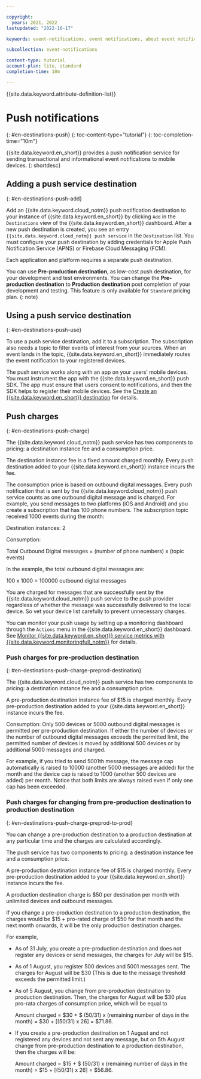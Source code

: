 ```yaml
---

copyright:
  years: 2021, 2022
lastupdated: "2022-10-17"

keywords: event-notifications, event notifications, about event notifications, destinations, push

subcollection: event-notifications

content-type: tutorial
account-plan: lite, standard
completion-time: 10m

---
```


{{site.data.keyword.attribute-definition-list}}

# Push notifications
{: #en-destinations-push}
{: toc-content-type="tutorial"}
{: toc-completion-time="10m"}

{{site.data.keyword.en_short}} provides a push notification service for sending transactional and informational event notifications to mobile devices.
{: shortdesc}

## Adding a push service destination
{: #en-destinations-push-add}

Add an {{site.data.keyword.cloud_notm}} push notification destination to your instance of {{site.data.keyword.en_short}} by clicking `Add` in the `Destinations` view of the {{site.data.keyword.en_short}} dashboard. After a new push destination is created, you see an entry `{{site.data.keyword.cloud_notm}} push service` in the `Destination` list. You must configure your push destination by adding credentials for Apple Push Notification Service (APNS) or Firebase Cloud Messaging (FCM).

Each application and platform requires a separate push destination.

You can use **Pre-production destination**, as low-cost push destination, for your development and test environments. You can change the **Pre-production destination** to **Production destination** post completion of your development and testing. This feature is only available for `Standard` pricing plan.
{: note}

## Using a push service destination
{: #en-destinations-push-use}

To use a push service destination, add it to a subscription. The subscription also needs a topic to filter events of interest from your sources. When an event lands in the topic, {{site.data.keyword.en_short}} immediately routes the event notification to your registered devices.

The push service works along with an app on your users' mobile devices. You must instrument the app with the {{site.data.keyword.en_short}} push SDK. The app must ensure that users consent to notifications, and then the SDK helps to register their mobile devices. See the [Create an {{site.data.keyword.en_short}} destination](/docs/event-notifications?topic=event-notifications-en-create-en-destination) for details.

## Push charges
{: #en-destinations-push-charge}

The {{site.data.keyword.cloud_notm}} push service has two components to pricing: a destination instance fee and a consumption price.

The destination instance fee is a fixed amount charged monthly. Every push destination added to your {{site.data.keyword.en_short}} instance incurs the fee.

The consumption price is based on outbound digital messages. Every push notification that is sent by the {{site.data.keyword.cloud_notm}} push service counts as one outbound digital message and is charged. For example, you send messages to two platforms (iOS and Android) and you create a subscription that has 100 phone numbers. The subscription topic received 1000 events during the month:

Destination instances: 2

Consumption:

Total Outbound Digital messages = (number of phone numbers) x (topic events)

In the example, the total outbound digital messages are:

100 x 1000 = 100000 outbound digital messages

You are charged for messages that are successfully sent by the {{site.data.keyword.cloud_notm}} push service to the push provider regardless of whether the message was successfully delivered to the local device. So vet your device list carefully to prevent unnecessary charges.

You can monitor your push usage by setting up a monitoring dashboard through the `Actions` menu in the {{site.data.keyword.en_short}} dashboard. See [Monitor {{site.data.keyword.en_short}} service metrics with {{site.data.keyword.monitoringfull_notm}}](/docs/event-notifications?topic=event-notifications-en-monitoring) for details.

### Push charges for pre-production destination
{: #en-destinations-push-charge-preprod-destination}

The {{site.data.keyword.cloud_notm}} push service has two components to pricing: a destination instance fee and a consumption price.

A pre-production destination instance fee of $15 is charged monthly. Every pre-production destination added to your {{site.data.keyword.en_short}} instance incurs the fee.

Consumption: Only 500 devices or 5000 outbound digital messages is permitted per pre-production destination. If either the number of devices or the number of outbound digital messages exceeds the permitted limit, the permitted number of devices is moved by additional 500 devices or by additional 5000 messages and charged.

For example, if you tried to send 5001th message, the message cap automatically is raised to 10000 (another 5000 messages are added) for the month and the device cap is raised to 1000 (another 500 devices are added) per month. Notice that both limits are always raised even if only one cap has been exceeded.

### Push charges for changing from pre-production destination to production destination
{: #en-destinations-push-charge-preprod-to-prod}

You can change a pre-production destination to a production destination at any particular time and the charges are calculated accordingly.

The push service has two components to pricing: a destination instance fee and a consumption price.

A pre-production destination instance fee of $15 is charged monthly. Every pre-production destination added to your {{site.data.keyword.en_short}} instance incurs the fee.

A production destination charge is $50 per destination per month with unlimited devices and outbound messages.

If you change a pre-production destination to a production destination, the charges would be $15 + pro-rated charge of $50 for that month and the next month onwards, it will be the only production destination charges.

For example,
- As of 31 July, you create a pre-production destination and does not register any devices or send messages, the charges for July will be $15.
- As of 1 August, you register 500 devices and 5001 messages sent. The charges for August will be $30 (This is due to the message threshold exceeds the permitted limit.)
- As of 5 August, you change from pre-production destination to production destination. Then, the charges for August will be $30 plus pro-rata charges of consumption price, which will be equal to

   Amount charged = $30 + $ (50/31) x (remaining number of days in the month) = $30 + [(50/31) x 26] = $71.86.

- If you create a pre-production destination on 1 August and not registered any devices and not sent any message, but on 5th August change from pre-production destination to a production destination, then the charges will be:

   Amount charged = $15 + $ (50/31) x (remaining number of days in the month) = $15 + [(50/31) x 26] = $56.86.
